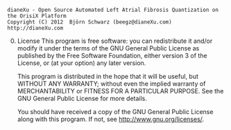     dianeXu - Open Source Automated Left Atrial Fibrosis Quantization on the OrisiX Platform
    Copyright (C) 2012  Björn Schwarz (beegz@dianeXu.com)
    http://dianeXu.com

0. License
    This program is free software: you can redistribute it and/or modify
    it under the terms of the GNU General Public License as published by
    the Free Software Foundation, either version 3 of the License, or
    (at your option) any later version.

    This program is distributed in the hope that it will be useful,
    but WITHOUT ANY WARRANTY; without even the implied warranty of
    MERCHANTABILITY or FITNESS FOR A PARTICULAR PURPOSE.  See the
    GNU General Public License for more details.

    You should have received a copy of the GNU General Public License
    along with this program.  If not, see <http://www.gnu.org/licenses/>.
    
    